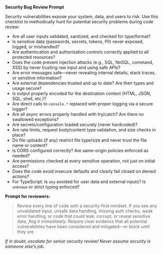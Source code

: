 **Security Bug Review Prompt**

Security vulnerabilities expose your system, data, and users to risk. Use this checklist to methodically hunt for potential security problems during code review:

- Are all user inputs validated, sanitized, and checked for type/format?
- Is sensitive data (passwords, secrets, tokens, PII) never exposed, logged, or mishandled?
- Are authentication and authorization controls correctly applied to all protected resources?
- Does the code prevent injection attacks (e.g., SQL, NoSQL, command, XSS) by never trusting raw input and using safe APIs?
- Are error messages safe—never revealing internal details, stack traces, or sensitive information?
- Are external dependencies trusted and up to date? Are their types and usage secure?
- Is output properly encoded for the destination context (HTML, JSON, SQL, shell, etc.)?
- Are direct calls to `console.*` replaced with proper logging via a secure logger?
- Are all async errors properly handled with try/catch? Are there no swallowed exceptions?
- Are secrets/configuration loaded securely (never hardcoded)?
- Are rate limits, request body/content type validation, and size checks in place?
- Do file uploads (if any) restrict file type/size and never trust the file name or content?
- Is CORS configured correctly? Are same-origin policies enforced as needed?
- Are permissions checked at every sensitive operation, not just on initial access?
- Does the code avoid insecure defaults and clearly fail closed on denied actions?
- For TypeScript: Is `any` avoided for user data and external inputs? Is `unknown` or strict typing enforced?

**Prompt for reviewers:**
> Review every line of code with a security-first mindset. If you see any unvalidated input, unsafe data handling, missing auth checks, weak error handling, or code that could leak, corrupt, or reveal sensitive data, *flag it immediately*. Require clear evidence that all potential vulnerabilities have been considered and mitigated—or block until they are.

*If in doubt, escalate for senior security review! Never assume security is someone else’s job.*
